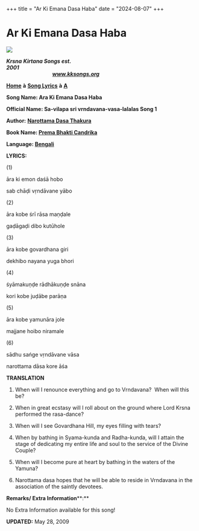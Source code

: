+++
title = "Ar Ki Emana Dasa Haba"
date = "2024-08-07"
+++

# Ar Ki Emana Dasa Haba
[**![](http://kksongs.org/image_files/image002.jpg)**](http://kksongs.org/)

**_Krsna_** **_Kirtana Songs est. 2001_**                                                                                                                                                      **_www.kksongs.org_**

**[Home](http://kksongs.org/)** **à** **[Song Lyrics](http://kksongs.org/lyrics.html)** **à** **[A](http://kksongs.org/songs/song_a.html)**

**Song Name: Ara Ki Emana Dasa Haba**

**Official Name: Sa-vilapa sri vrndavana-vasa-lalalas Song 1**

**Author:** **[Narottama Dasa Thakura](http://kksongs.org/authors/list/narottama.html)**

**Book Name: [Prema Bhakti Candrika](http://kksongs.org/authors/pbc.html)**

**Language: [Bengali](http://kksongs.org/language/list/bengali.html)**

**LYRICS:**

(1)

āra ki emon daśā hobo

sab chāḍi vṛndāvane yābo

(2)

āra kobe śrī rāsa maṇḍale

gaḍāgaḍi dibo kutūhole

(3)

āra kobe govardhana giri

dekhibo nayana yuga bhori

(4)

śyāmakuṇḍe rādhākuṇḍe snāna

kori kobe juḍābe parāṇa

(5)

āra kobe yamunāra jole

majjane hoibo niramale

(6)

sādhu sańge vṛndāvane vāsa

narottama dāsa kore āśa

**TRANSLATION**

1) When will I renounce everything and go to Vrndavana?  When will this be?

2) When in great ecstasy will I roll about on the ground where Lord Krsna performed the rasa\-dance?

3) When will I see Govardhana Hill, my eyes filling with tears?

4) When by bathing in Syama-kunda and Radha-kunda, will I attain the stage of dedicating my entire life and soul to the service of the Divine Couple?

5) When will I become pure at heart by bathing in the waters of the Yamuna?

6) Narottama dasa hopes that he will be able to reside in Vrndavana in the association of the saintly devotees.

**Remarks/ Extra Information****:**

No Extra Information available for this song!

**UPDATED:** May 28, 2009